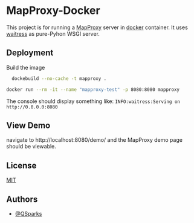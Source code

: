 
# MapProxy-Docker

This project is for running a [MapProxy](https://mapproxy.org/) server in  [docker]() container. It uses [waitress](https://docs.pylonsproject.org/projects/waitress/en/stable/index.html) as pure-Pyhon WSGI server. 


## Deployment

Build the image

```bash
  dockebuild --no-cache -t mapproxy .
```

```bash
docker run --rm -it --name "mapproxy-test" -p 8080:8080 mapproxy
```

The console should display something like: `INFO:waitress:Serving on http://0.0.0.0:8080`

## View Demo 
navigate to http://localhost:8080/demo/
 and the MapProxy demo page should be viewable. 
## License

[MIT](https://choosealicense.com/licenses/mit/)


## Authors

- [@QSparks](https://github.com/QSparks)

